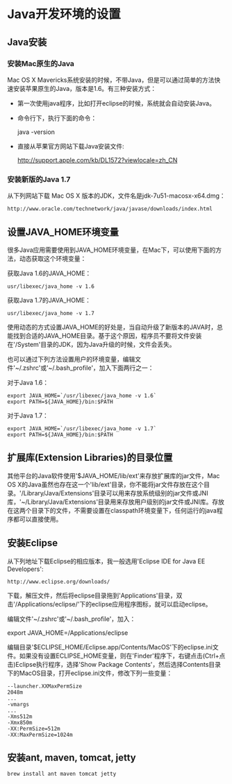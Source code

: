 # Java开发环境的设置

## Java安装

### 安装Mac原生的Java

Mac OS X Mavericks系统安装的时候，不带Java，但是可以通过简单的方法快速安装苹果原生的Java，版本是1.6。有三种安装方式：

* 第一次使用java程序，比如打开eclipse的时候，系统就会自动安装Java。

* 命令行下，执行下面的命令：

    java -version

* 直接从苹果官方网站下载Java安装文件:

    http://support.apple.com/kb/DL1572?viewlocale=zh_CN

### 安装新版的Java 1.7

从下列网站下载 Mac OS X 版本的JDK，文件名是jdk-7u51-macosx-x64.dmg：

    http://www.oracle.com/technetwork/java/javase/downloads/index.html

## 设置JAVA_HOME环境变量

很多Java应用需要使用到JAVA_HOME环境变量，在Mac下，可以使用下面的方法，动态获取这个环境变量：

获取Java 1.6的JAVA_HOME：

    usr/libexec/java_home -v 1.6

获取Java 1.7的JAVA_HOME：

    usr/libexec/java_home -v 1.7

使用动态的方式设置JAVA_HOME的好处是，当自动升级了新版本的JAVA时，总能找到合适的JAVA_HOME目录。基于这个原因，程序员不要将文件安装在'/System'目录的JDK，因为Java升级的时候，文件会丢失。

也可以通过下列方法设置用户的环境变量，编辑文件'~/.zshrc'或'~/.bash_profile'，加入下面两行之一：

对于Java 1.6：

    export JAVA_HOME=`/usr/libexec/java_home -v 1.6`
    export PATH=${JAVA_HOME}/bin:$PATH

对于Java 1.7：

    export JAVA_HOME=`/usr/libexec/java_home -v 1.7`
    export PATH=${JAVA_HOME}/bin:$PATH

## 扩展库(Extension Libraries)的目录位置 

其他平台的Java软件使用'$JAVA_HOME/lib/ext'来存放扩展库的jar文件，Mac OS X的Java虽然也存在这一个'lib/ext'目录，你不能将jar文件存放在这个目录。'/Library/Java/Extensions'目录可以用来存放系统级别的jar文件或JNI库，'~/Library/Java/Extensions'目录用来存放用户级别的jar文件或JNI库。存放在这两个目录下的文件，不需要设置在classpath环境变量下，任何运行的java程序都可以直接使用。

## 安装Eclipse

从下列地址下载Eclipse的相应版本，我一般选用'Eclipse IDE for Java EE Developers':

    http://www.eclipse.org/downloads/

下载，解压文件，然后将eclipse目录拖到'Applications'目录，双击'/Applications/eclipse/'下的eclipse应用程序图标，就可以启动eclipse。

编辑文件'~/.zshrc'或'~/.bash_profile'，加入：

   export JAVA_HOME=/Applications/eclipse

编辑目录'$ECLIPSE_HOME/Eclipse.app/Contents/MacOS'下的eclipse.ini文件。如果没有设置ECLIPSE_HOME变量，则在'Finder'程序下，右键点击(Ctrl+点击)Eclipse执行程序，选择'Show Package Contents'，然后选择Contents目录下的MacOS目录，打开eclipse.ini文件，修改下列一些变量：

    --launcher.XXMaxPermSize
    2048m
    ...
    -vmargs
    ...
    -Xms512m
    -Xmx850m
    -XX:PermSize=512m
    -XX:MaxPermSize=1024m

## 安装ant, maven, tomcat, jetty

    brew install ant maven tomcat jetty


